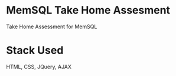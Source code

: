 # MemSQL Take Home Assesment

Take Home Assessment for MemSQL

# Stack Used

HTML, CSS, JQuery, AJAX
